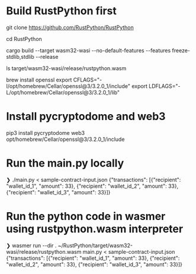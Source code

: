 # Build RustPython first

git clone https://github.com/RustPython/RustPython

cd RustPython

cargo build --target wasm32-wasi --no-default-features --features freeze-stdlib,stdlib --release

ls  target/wasm32-wasi/release/rustpython.wasm

brew install openssl
export CFLAGS="-I/opt/homebrew/Cellar/openssl@3/3.2.0_1/include"
export LDFLAGS="-L/opt/homebrew/Cellar/openssl@3/3.2.0_1/lib"

# Install pycryptodome and web3
pip3 install pycryptodome web3 
opt/homebrew/Cellar/openssl@3/3.2.0_1/include

# Run the main.py locally

❯ ./main.py < sample-contract-input.json
{"transactions": [{"recipient": "wallet_id_1", "amount": 33}, {"recipient": "wallet_id_2", "amount": 33}, {"recipient": "wallet_id_3", "amount": 33}]}

# Run the python code in wasmer using rustpython.wasm interpreter

❯ wasmer run --dir . ~/RustPython/target/wasm32-wasi/release/rustpython.wasm main.py < sample-contract-input.json
{"transactions": [{"recipient": "wallet_id_1", "amount": 33}, {"recipient": "wallet_id_2", "amount": 33}, {"recipient": "wallet_id_3", "amount": 33}]}
